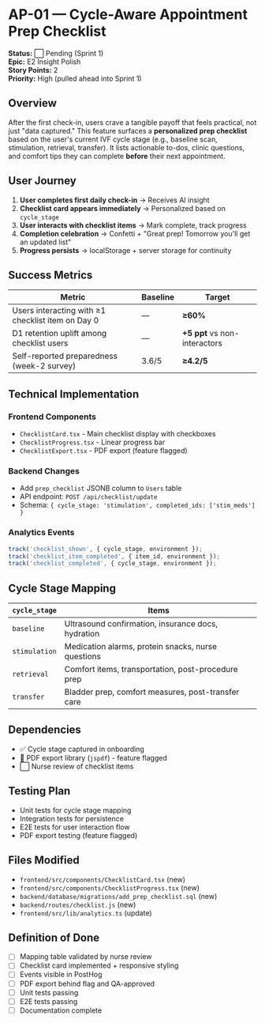 # AP-01 — Cycle-Aware Appointment Prep Checklist

**Status:** ⬜ Pending (Sprint 1)  
**Epic:** E2 Insight Polish  
**Story Points:** 2  
**Priority:** High (pulled ahead into Sprint 1)

## Overview

After the first check-in, users crave a tangible payoff that feels practical, not just "data captured." This feature surfaces a **personalized prep checklist** based on the user's current IVF cycle stage (e.g., baseline scan, stimulation, retrieval, transfer). It lists actionable to-dos, clinic questions, and comfort tips they can complete **before** their next appointment.

## User Journey

1. **User completes first daily check-in** → Receives AI insight
2. **Checklist card appears immediately** → Personalized based on `cycle_stage`
3. **User interacts with checklist items** → Mark complete, track progress
4. **Completion celebration** → Confetti + "Great prep! Tomorrow you'll get an updated list"
5. **Progress persists** → localStorage + server storage for continuity

## Success Metrics

| Metric | Baseline | Target |
|--------|----------|--------|
| Users interacting with ≥1 checklist item on Day 0 | — | **≥60%** |
| D1 retention uplift among checklist users | — | **+5 ppt** vs non-interactors |
| Self-reported preparedness (week-2 survey) | 3.6/5 | **≥4.2/5** |

## Technical Implementation

### Frontend Components
- `ChecklistCard.tsx` - Main checklist display with checkboxes
- `ChecklistProgress.tsx` - Linear progress bar
- `ChecklistExport.tsx` - PDF export (feature flagged)

### Backend Changes
- Add `prep_checklist` JSONB column to `Users` table
- API endpoint: `POST /api/checklist/update`
- Schema: `{ cycle_stage: 'stimulation', completed_ids: ['stim_meds'] }`

### Analytics Events
```typescript
track('checklist_shown', { cycle_stage, environment });
track('checklist_item_completed', { item_id, environment });
track('checklist_completed', { cycle_stage, environment });
```

## Cycle Stage Mapping

| `cycle_stage` | Items |
|---------------|-------|
| `baseline` | Ultrasound confirmation, insurance docs, hydration |
| `stimulation` | Medication alarms, protein snacks, nurse questions |
| `retrieval` | Comfort items, transportation, post-procedure prep |
| `transfer` | Bladder prep, comfort measures, post-transfer care |

## Dependencies
- ✅ Cycle stage captured in onboarding
- 🔄 PDF export library (`jspdf`) - feature flagged
- ⬜ Nurse review of checklist items

## Testing Plan
- Unit tests for cycle stage mapping
- Integration tests for persistence
- E2E tests for user interaction flow
- PDF export testing (feature flagged)

## Files Modified
- `frontend/src/components/ChecklistCard.tsx` (new)
- `frontend/src/components/ChecklistProgress.tsx` (new)
- `backend/database/migrations/add_prep_checklist.sql` (new)
- `backend/routes/checklist.js` (new)
- `frontend/src/lib/analytics.ts` (update)

## Definition of Done
- [ ] Mapping table validated by nurse review
- [ ] Checklist card implemented + responsive styling
- [ ] Events visible in PostHog
- [ ] PDF export behind flag and QA-approved
- [ ] Unit tests passing
- [ ] E2E tests passing
- [ ] Documentation complete 
